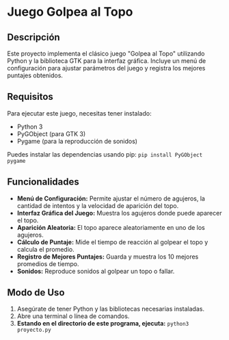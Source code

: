 # Juego Golpea al Topo

## Descripción

Este proyecto implementa el clásico juego "Golpea al Topo"
utilizando Python y la biblioteca GTK para la interfaz gráfica.
Incluye un menú de configuración para ajustar parámetros del juego
y registra los mejores puntajes obtenidos.

## Requisitos

Para ejecutar este juego, necesitas tener instalado:

* Python 3
* PyGObject (para GTK 3)
* Pygame (para la reproducción de sonidos)

Puedes instalar las dependencias usando pip:
`pip install PyGObject pygame`

## Funcionalidades

* **Menú de Configuración:** Permite ajustar el número de agujeros,
    la cantidad de intentos y la velocidad de aparición del topo.
* **Interfaz Gráfica del Juego:** Muestra los agujeros donde puede
    aparecer el topo.
* **Aparición Aleatoria:** El topo aparece aleatoriamente en uno
    de los agujeros.
* **Cálculo de Puntaje:** Mide el tiempo de reacción al golpear
    el topo y calcula el promedio.
* **Registro de Mejores Puntajes:** Guarda y muestra los 10
    mejores promedios de tiempo.
* **Sonidos:** Reproduce sonidos al golpear un topo o fallar.

## Modo de Uso

1.  Asegúrate de tener Python y las bibliotecas necesarias instaladas.
2.  Abre una terminal o línea de comandos.
3.  **Estando en el directorio de este programa, ejecuta:**
    `python3 proyecto.py`
